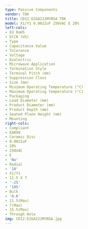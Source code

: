 ```yaml
---
type: Passive Components
vendor: TDK
title: CD12-E2GA222MYNSA TDK
model: X1/Y1 0.0022uF 250VAC E 20%
left-cols:
- EU RoHS
- ECCN (US)
- Type
- Capacitance Value
- Tolerance
- Voltage
- Dielectric
- Microwave Application
- Termination Style
- Terminal Pitch (mm)
- Suppression Class
- Size (mm)
- Minimum Operating Temperature (°C)
- Maximum Operating Temperature (°C)
- Packaging
- Lead Diameter (mm)
- Product Diameter (mm)
- Product Depth (mm)
- Seated Plane Height (mm)
- Mounting
right-cols:
- Compliant
- EAR99
- Ceramic Disc
- 0.0022uF
- 20%
- 250VAC
- E
- 'No'
- Radial
- '10'
- X1/Y1
- 11.5 X 7
- '-25'
- '105'
- Bulk
- '0.6'
- 11.5(Max)
- 7(Max)
- 15.5(Max)
- Through Hole
img: CD12-E2GA222MYNSA.jpg
---
```

